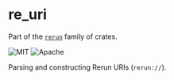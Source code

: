 # re_uri

Part of the [`rerun`](https://github.com/rerun-io/rerun) family of crates.

![MIT](https://img.shields.io/badge/license-MIT-blue.svg)
![Apache](https://img.shields.io/badge/license-Apache-blue.svg)

Parsing and constructing Rerun URIs (`rerun://`).
